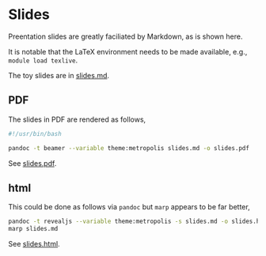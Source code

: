 # Slides

Preentation slides are greatly faciliated by Markdown, as is shown here.

It is notable that the LaTeX environment needs to be made available, e.g., `module load texlive`.

The toy slides are in [slides.md](slides/slides.md).

## PDF

The slides in PDF are rendered as follows,

```bash
#!/usr/bin/bash

pandoc -t beamer --variable theme:metropolis slides.md -o slides.pdf
```

See <a href="slides.pdf">slides.pdf</a>.

## html

This could be done as follows via `pandoc` but `marp` appears to be far better,

```bash
pandoc -t revealjs --variable theme:metropolis -s slides.md -o slides.html
marp slides.md
```

See <a href="slides.html">slides.html</a>.
